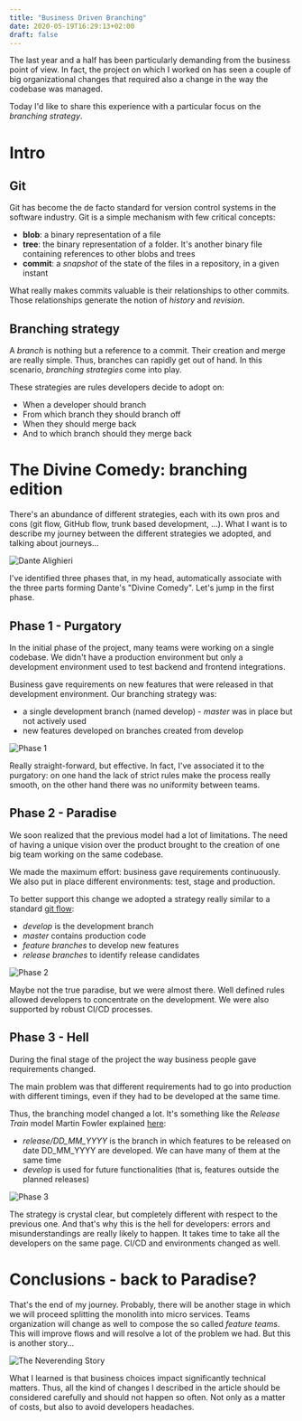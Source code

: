 ```yaml
---
title: "Business Driven Branching"
date: 2020-05-19T16:29:13+02:00
draft: false
---
```


The last year and a half has been particularly demanding from the business point of view. In fact, the project on which I worked on has seen a couple of big organizational changes that required also a change in the way the codebase was managed.

Today I'd like to share this experience with a particular focus on the *branching strategy*.

# Intro

## Git

Git has become the de facto standard for version control systems in the software industry. Git is a simple mechanism with few critical concepts:

- **blob**: a binary representation of a file
- **tree**: the binary representation of a folder. It's another binary file containing references to other blobs and trees
- **commit**: a *snapshot* of the state of the files in a repository, in a given instant

What really makes commits valuable is their relationships to other commits. Those relationships generate the notion of *history* and *revision*.

## Branching strategy

A *branch* is nothing but a reference to a commit. Their creation and merge are really simple. Thus, branches can rapidly get out of hand. In this scenario, *branching strategies* come into play.

These strategies are rules developers decide to adopt on:

- When a developer should branch
- From which branch they should branch off
- When they should merge back
- And to which branch should they merge back

# The Divine Comedy: branching edition


There's an abundance of different strategies, each with its own pros and cons (git flow, GitHub flow, trunk based development, ...). What I want is to describe my journey between the different strategies we adopted, and talking about journeys...

![Dante Alighieri](/img/articles/branching/dante.png)

I've identified three phases that, in my head, automatically associate with the three parts forming Dante's "Divine Comedy". Let's jump in the first phase.

## Phase 1 - Purgatory

In the initial phase of the project, many teams were working on a single codebase. We didn't have a production environment but only a development environment used to test backend and frontend integrations.

Business gave requirements on new features that were released in that development environment. Our branching strategy was:

- a single development branch (named develop) - *master* was in place but not actively used
- new features developed on branches created from develop

![Phase 1](/img/articles/branching/fase1.png)

Really straight-forward, but effective. In fact, I've associated it to the purgatory: on one hand the lack of strict rules make the process really smooth, on the other hand there was no uniformity between teams.

## Phase 2 - Paradise

We soon realized that the previous model had a lot of limitations. The need of having a unique vision over the product brought to the creation of one big team working on the same codebase.

We made the maximum effort: business gave requirements continuously. We also put in place different environments: test, stage and production.

To better support this change we adopted a strategy really similar to a standard [git flow](https://www.atlassian.com/git/tutorials/comparing-workflows/gitflow-workflow):

- *develop* is the development branch
- *master* contains production code
- *feature branches* to develop new features
- *release branches* to identify release candidates

![Phase 2](/img/articles/branching/fase2.png)

Maybe not the true paradise, but we were almost there. Well defined rules allowed developers to concentrate on the development. We were also supported by robust CI/CD processes.

## Phase 3 - Hell

During the final stage of the project the way business people gave requirements changed. 

The main problem was that different requirements had to go into production with different timings, even if they had to be developed at the same time. 

Thus, the branching model changed a lot. It's something like the *Release Train* model Martin Fowler explained [here](https://martinfowler.com/articles/branching-patterns.html#release-train):

- *release/DD_MM_YYYY* is the branch in which features to be released on date DD_MM_YYYY are developed. We can have many of them at the same time
- *develop* is used for future functionalities (that is, features outside the planned releases)

![Phase 3](/img/articles/branching/fase3.png)

The strategy is crystal clear, but completely different with respect to the previous one. And that's why this is the hell for developers: errors and misunderstandings are really likely to happen. It takes time to take all the developers on the same page.
CI/CD and environments changed as well.

# Conclusions - back to Paradise?

That's the end of my journey. Probably, there will be another stage in which we will proceed splitting the monolith into micro services. Teams organization will change as well to compose the so called *feature teams*. This will improve flows and will resolve a lot of the problem we had. But this is another story...

![The Neverending Story](/img/articles/branching/storia_infinita.png)

What I learned is that business choices impact significantly technical matters. Thus, all the kind of changes I described in the article should be considered carefully and should not happen so often. Not only as a matter of costs, but also to avoid developers headaches.